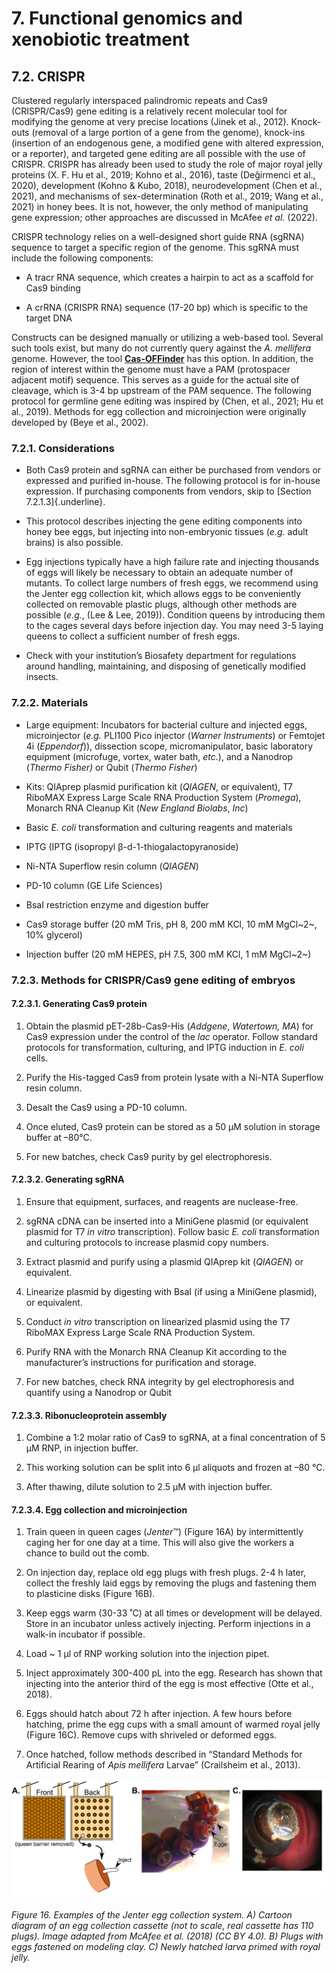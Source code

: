 # 7. Functional genomics and xenobiotic treatment

## 7.2. CRISPR

Clustered regularly interspaced palindromic repeats and Cas9 (CRISPR/Cas9) gene editing is a relatively recent molecular tool for modifying the genome at very precise locations (Jinek et al., 2012). Knock-outs (removal of a large portion of a gene from the genome), knock-ins (insertion of an endogenous gene, a modified gene with altered expression, or a reporter), and targeted gene editing are all possible with the use of CRISPR. CRISPR has already been used to study the role of major royal jelly proteins (X. F. Hu et al., 2019; Kohno et al., 2016), taste (Değirmenci et al., 2020), development (Kohno & Kubo, 2018), neurodevelopment (Chen et al., 2021), and mechanisms of sex-determination (Roth et al., 2019; Wang et al., 2021) in honey bees. It is not, however, the only method of manipulating gene expression; other approaches are discussed in McAfee *et al.* (2022).

CRISPR technology relies on a well-designed short guide RNA (sgRNA) sequence to target a specific region of the genome. This sgRNA must include the following components:

-   A tracr RNA sequence, which creates a hairpin to act as a scaffold for Cas9 binding

-   A crRNA (CRISPR RNA) sequence (17-20 bp) which is specific to the target DNA

Constructs can be designed manually or utilizing a web-based tool. Several such tools exist, but many do not currently query against the *A. mellifera* genome. However, the tool [**Cas-OFFinder**](http://www.rgenome.net/cas-offinder) has this option. In addition, the region of interest within the genome must have a PAM (protospacer adjacent motif) sequence. This serves as a guide for the actual site of cleavage, which is 3-4 bp upstream of the PAM sequence. The following protocol for germline gene editing was inspired by (Chen, et al., 2021; Hu et al., 2019). Methods for egg collection and microinjection were originally developed by (Beye et al., 2002).

### 7.2.1. Considerations

-   Both Cas9 protein and sgRNA can either be purchased from vendors or expressed and purified in-house. The following protocol is for in-house expression. If purchasing components from vendors, skip to [Section 7.2.1.3]{.underline}.

-   This protocol describes injecting the gene editing components into honey bee eggs, but injecting into non-embryonic tissues (*e.g.* adult brains) is also possible.

-   Egg injections typically have a high failure rate and injecting thousands of eggs will likely be necessary to obtain an adequate number of mutants. To collect large numbers of fresh eggs, we recommend using the Jenter egg collection kit, which allows eggs to be conveniently collected on removable plastic plugs, although other methods are possible (*e.g.*, (Lee & Lee, 2019)). Condition queens by introducing them to the cages several days before injection day. You may need 3-5 laying queens to collect a sufficient number of fresh eggs.

-   Check with your institution’s Biosafety department for regulations around handling, maintaining, and disposing of genetically modified insects.

### 7.2.2. Materials

-   Large equipment: Incubators for bacterial culture and injected eggs, microinjector (*e.g.* PLI100 Pico injector (*Warner Instruments*) or Femtojet 4i (*Eppendorf*)), dissection scope, micromanipulator, basic laboratory equipment (microfuge, vortex, water bath, *etc.*), and a Nanodrop (*Thermo Fisher)* or Qubit (*Thermo Fisher*)

-   Kits: QIAprep plasmid purification kit (*QIAGEN*, or equivalent), T7 RiboMAX Express Large Scale RNA Production System (*Promega*), Monarch RNA Cleanup Kit (*New England Biolabs*, *Inc*)

-   Basic *E. coli* transformation and culturing reagents and materials

-   IPTG (IPTG (isopropyl β-d-1-thiogalactopyranoside)

-   Ni-NTA Superflow resin column (*QIAGEN*)

-   PD-10 column (GE Life Sciences)

-   BsaI restriction enzyme and digestion buffer

-   Cas9 storage buffer (20 mM Tris, pH 8, 200 mM KCl, 10 mM MgCl~2~, 10% glycerol)

-   Injection buffer (20 mM HEPES, pH 7.5, 300 mM KCl, 1 mM MgCl~2~)

### 7.2.3. Methods for CRISPR/Cas9 gene editing of embryos

#### 7.2.3.1. Generating Cas9 protein

1.  Obtain the plasmid pET-28b-Cas9-His (*Addgene*, *Watertown, MA*) for Cas9 expression under the control of the *lac* operator. Follow standard protocols for transformation, culturing, and IPTG induction in *E. coli* cells.

2.  Purify the His-tagged Cas9 from protein lysate with a Ni-NTA Superflow resin column.

3.  Desalt the Cas9 using a PD-10 column.

4.  Once eluted, Cas9 protein can be stored as a 50 μM solution in storage buffer at –80°C.

5.  For new batches, check Cas9 purity by gel electrophoresis.

#### 7.2.3.2. Generating sgRNA

1.  Ensure that equipment, surfaces, and reagents are nuclease-free.

2.  sgRNA cDNA can be inserted into a MiniGene plasmid (or equivalent plasmid for T7 *in vitro* transcription). Follow basic *E. coli* transformation and culturing protocols to increase plasmid copy numbers.

3.  Extract plasmid and purify using a plasmid QIAprep kit (*QIAGEN*) or equivalent.

4.  Linearize plasmid by digesting with BsaI (if using a MiniGene plasmid), or equivalent.

5.  Conduct *in vitro* transcription on linearized plasmid using the T7 RiboMAX Express Large Scale RNA Production System.

6.  Purify RNA with the Monarch RNA Cleanup Kit according to the manufacturer’s instructions for purification and storage.

7.  For new batches, check RNA integrity by gel electrophoresis and quantify using a Nanodrop or Qubit

#### 7.2.3.3. Ribonucleoprotein assembly

1.  Combine a 1:2 molar ratio of Cas9 to sgRNA, at a final concentration of 5 μM RNP, in injection buffer.

2.  This working solution can be split into 6 µl aliquots and frozen at –80 ℃.

3.  After thawing, dilute solution to 2.5 μM with injection buffer.

#### 7.2.3.4. Egg collection and microinjection

1.  Train queen in queen cages (*Jenter*™) (Figure 16A) by intermittently caging her for one day at a time. This will also give the workers a chance to build out the comb.

2.  On injection day, replace old egg plugs with fresh plugs. 2-4 h later, collect the freshly laid eggs by removing the plugs and fastening them to plasticine disks (Figure 16B).

3.  Keep eggs warm (30-33 ˚C) at all times or development will be delayed. Store in an incubator unless actively injecting. Perform injections in a walk-in incubator if possible.

4.  Load ~ 1 µl of RNP working solution into the injection pipet.

5.  Inject approximately 300-400 pL into the egg. Research has shown that injecting into the anterior third of the egg is most effective (Otte et al., 2018).

6.  Eggs should hatch about 72 h after injection. A few hours before hatching, prime the egg cups with a small amount of warmed royal jelly (Figure 16C). Remove cups with shriveled or deformed eggs.

7.  Once hatched, follow methods described in “Standard Methods for Artificial Rearing of *Apis mellifera* Larvae” (Crailsheim et al., 2013).

![Figure 16](assets/Figure_16.png)

###### Figure 16. Examples of the Jenter egg collection system. A) Cartoon diagram of an egg collection cassette (not to scale, real cassette has 110 plugs). Image adapted from McAfee et al. (2018) (CC BY 4.0). B) Plugs with eggs fastened on modeling clay. C) Newly hatched larva primed with royal jelly.

